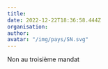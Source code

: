 ```yaml
---
title: 
date: 2022-12-22T18:36:58.444Z
organisation: 
author: 
avatar: "/img/pays/SN.svg"
---
```


Non au troisième mandat 